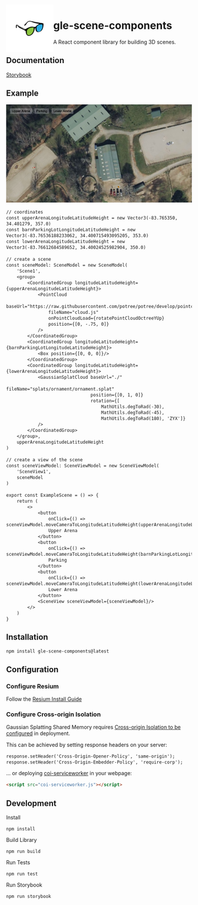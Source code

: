 <img alt="logo" src="public/images/logo.png" style="float: left;" width="128"/>

# gle-scene-components
A React component library for building 3D scenes.

## Documentation
[Storybook](https://guyettinger.github.io/gle-scene-components/)

## Example
![example-screenshot.png](public%2Fimages%2Fexample-screenshot.png)
```tsx
// coordinates
const upperArenaLongitudeLatitudeHeight = new Vector3(-83.765350, 34.401279, 357.0)
const barnParkingLotLongitudeLatitudeHeight = new Vector3(-83.76536188233062, 34.400715493095205, 353.0)
const lowerArenaLongitudeLatitudeHeight = new Vector3(-83.76612684589652, 34.40024525982904, 350.0)

// create a scene
const sceneModel: SceneModel = new SceneModel(
    'Scene1',
    <group>
        <CoordinatedGroup longitudeLatitudeHeight={upperArenaLongitudeLatitudeHeight}>
            <PointCloud
                baseUrl="https://raw.githubusercontent.com/potree/potree/develop/pointclouds/lion_takanawa/"
                fileName="cloud.js"
                onPointCloudLoad={rotatePointCloudOctreeYUp}
                position={[0, -.75, 0]}
            />
        </CoordinatedGroup>
        <CoordinatedGroup longitudeLatitudeHeight={barnParkingLotLongitudeLatitudeHeight}>
            <Box position={[0, 0, 0]}/>
        </CoordinatedGroup>
        <CoordinatedGroup longitudeLatitudeHeight={lowerArenaLongitudeLatitudeHeight}>
            <GaussianSplatCloud baseUrl="./"
                                fileName="splats/ornament/ornament.splat"
                                position={[0, 1, 0]}
                                rotation={[
                                    MathUtils.degToRad(-30),
                                    MathUtils.degToRad(-45),
                                    MathUtils.degToRad(180), 'ZYX']}
            />
        </CoordinatedGroup>
    </group>,
    upperArenaLongitudeLatitudeHeight
)

// create a view of the scene
const sceneViewModel: SceneViewModel = new SceneViewModel(
    'SceneView1',
    sceneModel
)

export const ExampleScene = () => {
    return (
        <>
            <button
                onClick={() => sceneViewModel.moveCameraToLongitudeLatitudeHeight(upperArenaLongitudeLatitudeHeight)}>
                Upper Arena
            </button>
            <button
                onClick={() => sceneViewModel.moveCameraToLongitudeLatitudeHeight(barnParkingLotLongitudeLatitudeHeight)}>
                Parking
            </button>
            <button
                onClick={() => sceneViewModel.moveCameraToLongitudeLatitudeHeight(lowerArenaLongitudeLatitudeHeight)}>
                Lower Arena
            </button>
            <SceneView sceneViewModel={sceneViewModel}/>
        </>
    )
}
```

## Installation
```shell
npm install gle-scene-components@latest
```

## Configuration
### Configure Resium
Follow the [Resium Install Guide ](https://resium.reearth.io/installation)

### Configure Cross-origin Isolation
Gaussian Splatting Shared Memory requires [Cross-origin Isolation to be configured](https://web.dev/articles/coop-coep) in deployment.

This can be achieved by setting response headers on your server:
```
response.setHeader('Cross-Origin-Opener-Policy', 'same-origin');
response.setHeader('Cross-Origin-Embedder-Policy', 'require-corp');
```
... or deploying [coi-serviceworker](https://github.com/gzuidhof/coi-serviceworker) in your webpage:
```html
<script src="coi-serviceworker.js"></script>
```

## Development
Install
```
npm install
```
Build Library
```
npm run build
```
Run Tests
```
npm run test
```
Run Storybook
```
npm run storybook
```